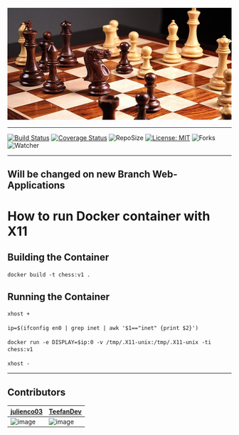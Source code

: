 ![bannerImage](chess_banner.jpeg)

---
[![Build Status](https://github.com/TeefanDev/Chess/actions/workflows/scala.yml/badge.svg?branch=main)](https://github.com/TeefanDev/Chess/actions/workflows/scala.yml)
[![Coverage Status](https://coveralls.io/repos/github/TeefanDev/Chess/badge.svg?branch=main)](https://coveralls.io/github/TeefanDev/Chess?branch=main)
![RepoSize](https://img.shields.io/github/repo-size/TeefanDev/Chess)
[![License: MIT](https://img.shields.io/badge/License-MIT-green.svg)](https://opensource.org/licenses/MI)
![Forks](https://img.shields.io/github/forks/TeefanDev/Chess?color=green&style=social)
![Watcher](https://img.shields.io/github/watchers/TeefanDev/Chess?style=social)

---

## Will be changed on new Branch Web-Applications

# How to run Docker container with X11

## Building the Container
```docker build -t chess:v1 .```

## Running the Container
```
xhost +

ip=$(ifconfig en0 | grep inet | awk '$1=="inet" {print $2}')

docker run -e DISPLAY=$ip:0 -v /tmp/.X11-unix:/tmp/.X11-unix -ti chess:v1

xhost -
 ```

---

## Contributors
| [julienco03](https://github.com/julienco03)  |  [TeefanDev](https://github.com/TeefanDev) |
|---|---|
| ![image](https://github-readme-streak-stats.herokuapp.com/?user=julienco03) | ![image](https://github-readme-streak-stats.herokuapp.com/?user=TeefanDev)  |
